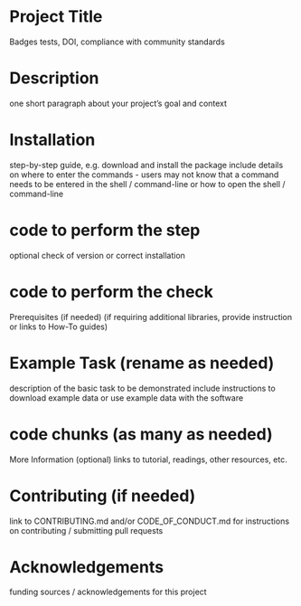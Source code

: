 # Project Title
Badges
tests, DOI, compliance with community standards

# Description
one short paragraph about your project’s goal and context

# Installation
step-by-step guide, e.g. download and install the package include details on where to enter the commands - users may not know that a command needs to be entered in the shell / command-line or how to open the shell / command-line

# code to perform the step
optional check of version or correct installation

# code to perform the check
Prerequisites (if needed)
(if requiring additional libraries, provide instruction or links to How-To guides)

# Example Task (rename as needed)
description of the basic task to be demonstrated include instructions to download example data or use example data with the software

# code chunks (as many as needed)
More Information (optional)
links to tutorial, readings, other resources, etc.

# Contributing (if needed)
link to CONTRIBUTING.md and/or CODE_OF_CONDUCT.md for instructions on contributing / submitting pull requests

# Acknowledgements
funding sources / acknowledgements for this project




